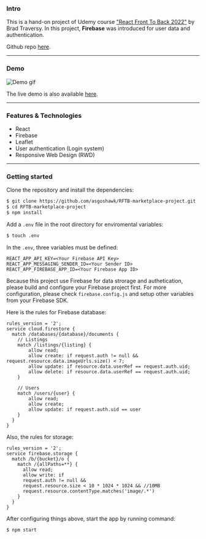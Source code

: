 ### Intro

This is a hand-on project of Udemy course ["React Front To Back 2022"](https://www.udemy.com/course/react-front-to-back-2022/) by Brad Traversy. In this project, **Firebase** was introduced for user data and authentication.

Github repo [here](https://github.com/asgoshawk/RFTB-marketplace-project).

---

### Demo

![Demo gif](https://i.imgur.com/RoUFnne.gif)

The live demo is also available [here](https://house-marketplace-asgoshawk.vercel.app/).

---

### Features & Technologies

- React
- Firebase
- Leaflet
- User authentication (Login system)
- Responsive Web Design (RWD)

---

### Getting started

Clone the repository and install the dependencies:

```bash
$ git clone https://github.com/asgoshawk/RFTB-marketplace-project.git
$ cd RFTB-marketplace-project
$ npm install
```

Add a `.env` file in the root directory for enviromental variables:

```bash
$ touch .env
```

In the `.env`, three variables must be defined:

```
REACT_APP_API_KEY=<Your Firebase API Key>
REACT_APP_MESSAGING_SENDER_ID=<Your Sender ID>
REACT_APP_FIREBASE_APP_ID=<Your Firebase App ID>
```

Because this project use Firebase for data strorage and authetication, please build and configure your Firebase project first. For more configuration, please check `firebase.config.js` and setup other variables from your Firebase SDK.

Here is the rules for Firebase database:

```
rules_version = '2';
service cloud.firestore {
  match /databases/{database}/documents {
    // Listings
    match /listings/{listing} {
        allow read;
        allow create: if request.auth != null && request.resource.data.imageUrls.size() < 7;
        allow update: if resource.data.userRef == request.auth.uid;
        allow delete: if resource.data.userRef == request.auth.uid;
    }

    // Users
    match /users/{user} {
    	allow read;
    	allow create;
    	allow update: if request.auth.uid == user
    }
  }
}
```

Also, the rules for storage:

```
rules_version = '2';
service firebase.storage {
  match /b/{bucket}/o {
    match /{allPaths=**} {
      allow read;
      allow write: if
      request.auth != null &&
      request.resource.size < 10 * 1024 * 1024 && //10MB
      request.resource.contentType.matches('image/.*')
    }
  }
}
```

After configuring things above, start the app by running command:

```bash
$ npm start
```
